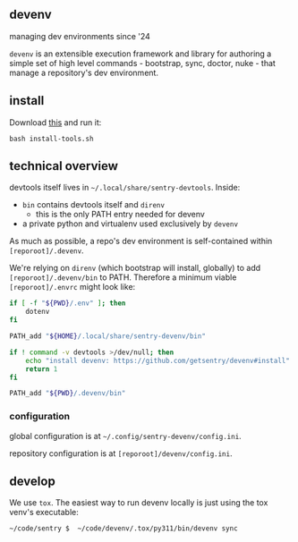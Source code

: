 ## devenv

managing dev environments since '24

`devenv` is an extensible execution framework and library for authoring
a simple set of high level commands - bootstrap, sync, doctor, nuke - that
manage a repository's dev environment.


## install

Download [this](https://raw.githubusercontent.com/getsentry/devtools/main/install-devenv.sh) and run it:

```
bash install-tools.sh
```

## technical overview

devtools itself lives in `~/.local/share/sentry-devtools`. Inside:
- `bin` contains devtools itself and `direnv`
  - this is the only PATH entry needed for devenv
- a private python and virtualenv used exclusively by `devenv`

As much as possible, a repo's dev environment is self-contained within `[reporoot]/.devenv`.

We're relying on `direnv` (which bootstrap will install, globally) to add `[reporoot]/.devenv/bin` to PATH.
Therefore a minimum viable `[reporoot]/.envrc` might look like:

```bash
if [ -f "${PWD}/.env" ]; then
    dotenv
fi

PATH_add "${HOME}/.local/share/sentry-devenv/bin"

if ! command -v devtools >/dev/null; then
    echo "install devenv: https://github.com/getsentry/devenv#install"
    return 1
fi

PATH_add "${PWD}/.devenv/bin"
```

### configuration

global configuration is at `~/.config/sentry-devenv/config.ini`.

repository configuration is at `[reporoot]/devenv/config.ini`.


## develop

We use `tox`. The easiest way to run devenv locally is just using the tox venv's executable:

```
~/code/sentry $  ~/code/devenv/.tox/py311/bin/devenv sync
```
